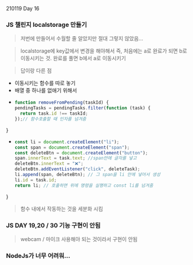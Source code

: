 210119 Day 16

### JS 챌린지 localstorage 만들기

> 저번에 만들어서 수월할 줄 알았지만 절대 그렇지 않았음...

> localstorage에 key값에서 변경을 해야해서 즉, 처음에는 a로 완료가 되면 b로 이동시키는 것. 완료를 풀면 b에서 a로 이동시키기

> 답이랑 다른 점

- 이동시키는 함수를 따로 놓기
- 배열 중 하나를 없애기 위해서 
- ``` javascript
  function removeFromPending(taskId) {
  pendingTasks = pendingTasks.filter(function (task) {
    return task.id !== taskId;
  });// 함수호출할 때 인자를 넘겨줌
}

- ``` javascript function buildGenericLi(task) {
  const li = document.createElement("li");
  const span = document.createElement("span");
  const deleteBtn = document.createElement("button");
  span.innerText = task.text; //span안에 글자를 넣고
  deleteBtn.innerText = "❌";
  deleteBtn.addEventListener("click", deleteTask);
  li.append(span, deleteBtn); // 그 span을 li 안에 넣어서 생성
  li.id = task.id;
  return li; // 호출하면 위에 명령을 실행하고 const li를 넘겨줌
}

> 함수 내에서 작동하는 것을 세분화 시킴

### JS DAY 19,20 / 30 기능 구현이 안됨

> webcam / 마이크 사용해야 되는 것이라서 구현이 안됨


### NodeJs가 너무 어려워...
